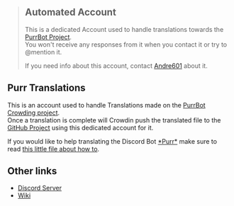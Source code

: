 [crowdin]: https://lang.purrbot.site
[github]: https://github.com/purrbot-site/PurrBot
[website]: https://purrbot.site
[info]: https://github.com/purrbot-site/PurrBot/blob/master/translations.md
[discord]: https://purrbot.site/discord
[wiki]: https://docs.purrbot.site/bot
[andre601]: https://github.com/Andre601

> ## Automated Account
> This is a dedicated Account used to handle translations towards the [PurrBot Project][github].  
> You won't receive any responses from it when you contact it or try to @mention it.
>
> If you need info about this account, contact [Andre601] about it.

## Purr Translations
This is an account used to handle Translations made on the [PurrBot Crowding project][crowdin].  
Once a translation is complete will Crowdin push the translated file to the [GitHub Project][github] using this dedicated account for it.

If you would like to help translating the Discord Bot [\*Purr*][website] make sure to read [this little file about how to][info].

## Other links
- [Discord Server][discord]
- [Wiki]
